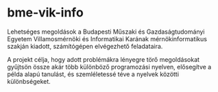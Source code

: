 # bme-vik-info

Lehetséges megoldások a Budapesti Műszaki és Gazdaságtudományi Egyetem
Villamosmérnöki és Informatikai Karának mérnökinformatikus szakján kiadott,
számítógépen elvégezhető feladataira.

A projekt célja, hogy adott problémákra lényegre törő megoldásokat gyűjtsön
össze akár több különböző programozási nyelven, elősegítve a példa alapú
tanulást, és szemléletessé téve a nyelvek közötti különbségeket.
